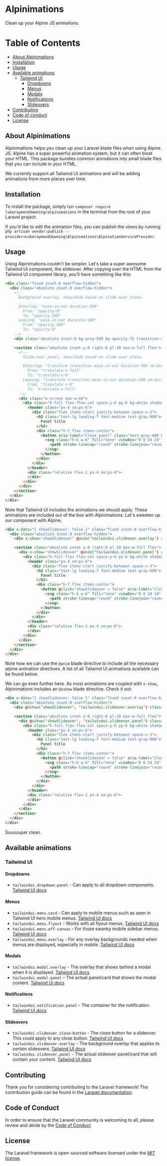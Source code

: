 # Alpinimations

Clean up your Alpine JS animations.

# Table of Contents
- [About Alpinimations](#about-alpinimations)
- [Installation](#installation)
- [Usage](#usage)
- [Available animations](#available-animations)
    * [Tailwind UI](#tailwind-ui)
        * [Dropdowns](#dropdowns)
        * [Menus](#menus)
        * [Modals](#modals)
        * [Notifications](#notifications)
        * [Slideovers](#slideovers)
- [Contributing](#contributing)
- [Code of conduct](#code-of-conduct)
- [License](#license)

## About Alpinimations

Alpinimations helps you clean up your Laravel blade files when using Alpine JS. Alpine has a super powerful animation system, but it can often bloat your HTML. This package bundles common animations into
small blade files that you can include in your HTML.

We currently support all Tailwind UI animations and will be adding animations from more places over time.

## Installation

To install the package, simply run `composer require lukeraymonddowning/alpinimations` in the terminal from the root of your Laravel project. 

If you'd like to edit the animation files, you can publish the views by running `php artisan vendor:publish --provider=Lukeraymonddowning\Alpinimations\AlpinationServiceProvider`.

## Usage

Using Alpinimations couldn't be simpler. Let's take a super awesome Tailwind UI component, the slideover. After copying over the HTML from the Tailwind UI component library, you'll have something like this:

```html
<div class="fixed inset-0 overflow-hidden">
  <div class="absolute inset-0 overflow-hidden">
    <!--
      Background overlay, show/hide based on slide-over state.

      Entering: "ease-in-out duration-500"
        From: "opacity-0"
        To: "opacity-100"
      Leaving: "ease-in-out duration-500"
        From: "opacity-100"
        To: "opacity-0"
    -->
    <div class="absolute inset-0 bg-gray-500 bg-opacity-75 transition-opacity"></div>

    <section class="absolute inset-y-0 right-0 pl-10 max-w-full flex">
      <!--
        Slide-over panel, show/hide based on slide-over state.

        Entering: "transform transition ease-in-out duration-500 sm:duration-700"
          From: "translate-x-full"
          To: "translate-x-0"
        Leaving: "transform transition ease-in-out duration-500 sm:duration-700"
          From: "translate-x-0"
          To: "translate-x-full"
      -->
      <div class="w-screen max-w-md">
        <div class="h-full flex flex-col space-y-6 py-6 bg-white shadow-xl overflow-y-scroll">
          <header class="px-4 sm:px-6">
            <div class="flex items-start justify-between space-x-3">
              <h2 class="text-lg leading-7 font-medium text-gray-900">
                Panel title
              </h2>
              <div class="h-7 flex items-center">
                <button aria-label="Close panel" class="text-gray-400 hover:text-gray-500 transition ease-in-out duration-150">
                  <svg class="h-6 w-6" fill="none" viewBox="0 0 24 24" stroke="currentColor">
                    <path stroke-linecap="round" stroke-linejoin="round" stroke-width="2" d="M6 18L18 6M6 6l12 12"/>
                  </svg>
                </button>
              </div>
            </div>
          </header>
          <div class="relative flex-1 px-4 sm:px-6">
          </div>
        </div>
      </div>
    </section>
  </div>
</div>
```

Note that Tailwind UI includes the animations we should apply. These animations are included out of the box with Alpinimations. Let's sweeten up our component with Alpine:

```html
<div x-data="{ showSlideover: false }" class="fixed inset-0 overflow-hidden">
  <div class="absolute inset-0 overflow-hidden">
    <div x-show="showSlideover" @anim('tailwindui.slideover.overlay') class="absolute inset-0 bg-gray-500 bg-opacity-75 transition-opacity"></div>

    <section class="absolute inset-y-0 right-0 pl-10 max-w-full flex">
      <div x-show="showSlideover" @anim('tailwindui.slideover.panel') class="w-screen max-w-md">
        <div class="h-full flex flex-col space-y-6 py-6 bg-white shadow-xl overflow-y-scroll">
          <header class="px-4 sm:px-6">
            <div class="flex items-start justify-between space-x-3">
              <h2 class="text-lg leading-7 font-medium text-gray-900">
                Panel title
              </h2>
              <div class="h-7 flex items-center">
                <button @click="showSlideover = false" aria-label="Close panel" class="text-gray-400 hover:text-gray-500 transition ease-in-out duration-150">
                  <svg class="h-6 w-6" fill="none" viewBox="0 0 24 24" stroke="currentColor">
                    <path stroke-linecap="round" stroke-linejoin="round" stroke-width="2" d="M6 18L18 6M6 6l12 12"/>
                  </svg>
                </button>
              </div>
            </div>
          </header>
          <div class="relative flex-1 px-4 sm:px-6">
          </div>
        </div>
      </div>
    </section>
  </div>
</div>
```
Note how we can use the `@anim` blade directive to include all the necessary alpine animation directives. A list of all Tailwind UI animations available can be found below.

We can go even further here. As most animations are coupled with `x-show`, Alpinimations includes an `@xshow` blade directive. Check it out:

```html
<div x-data="{ showSlideover: false }" class="fixed inset-0 overflow-hidden">
  <div class="absolute inset-0 overflow-hidden">
    <div @xshow('showSlideover', 'tailwindui.slideover.overlay') class="absolute inset-0 bg-gray-500 bg-opacity-75 transition-opacity"></div>

    <section class="absolute inset-y-0 right-0 pl-10 max-w-full flex">
      <div @xshow('showSlideover', 'tailwindui.slideover.panel') class="w-screen max-w-md">
        <div class="h-full flex flex-col space-y-6 py-6 bg-white shadow-xl overflow-y-scroll">
          <header class="px-4 sm:px-6">
            <div class="flex items-start justify-between space-x-3">
              <h2 class="text-lg leading-7 font-medium text-gray-900">
                Panel title
              </h2>
              <div class="h-7 flex items-center">
                <button @click="showSlideover = false" aria-label="Close panel" class="text-gray-400 hover:text-gray-500 transition ease-in-out duration-150">
                  <svg class="h-6 w-6" fill="none" viewBox="0 0 24 24" stroke="currentColor">
                    <path stroke-linecap="round" stroke-linejoin="round" stroke-width="2" d="M6 18L18 6M6 6l12 12"/>
                  </svg>
                </button>
              </div>
            </div>
          </header>
          <div class="relative flex-1 px-4 sm:px-6">
          </div>
        </div>
      </div>
    </section>
  </div>
</div>
```

Suuuuuper clean.

## Available animations
### Tailwind UI

#### Dropdowns
- `tailwindui.dropdown.panel` - Can apply to all dropdown components. [Tailwind UI docs](https://tailwindui.com/components/application-ui/elements/dropdowns)

#### Menus
- `tailwindui.menu.card` - Can apply to mobile menus such as seen in Tailwind UI hero mobile menus. [Tailwind UI docs](https://tailwindui.com/components/marketing/sections/heroes)
- `tailwindui.menu.flyout` - Works with all flyout menus. [Tailwind UI docs](https://tailwindui.com/components/marketing/elements/flyout-menus)
- `tailwindui.menu.off-canvas` - For those swanky mobile sidebar menus. [Tailwind UI docs](https://tailwindui.com/components/application-ui/application-shells/sidebar)
- `tailwindui.menu.overlay` - For any overlay backgrounds needed when menus are displayed, especially in mobile. [Tailwind UI docs](https://tailwindui.com/components/application-ui/application-shells/sidebar#component-ba754bf465a594eb075045eb9e940b60)

#### Modals
- `tailwindui.modal.overlay` - The overlay that shows behind a modal when it is displayed. [Tailwind UI docs](https://tailwindui.com/components/application-ui/overlays/modals)
- `tailwindui.modal.panel` - The actual panel/card that shows the modal content. [Tailwind UI docs](https://tailwindui.com/components/application-ui/overlays/modals)

#### Notifications
- `tailwindui.notification.panel` - The container for the notification. [Tailwind UI docs](https://tailwindui.com/components/application-ui/overlays/notifications)

#### Slideovers
- `tailwindui.slideover.close-button` - The close button for a slideover. This could apply to any close button. [Tailwind UI docs](https://tailwindui.com/components/application-ui/overlays/slide-overs)
- `tailwindui.slideover.overlay` - The background overlay that applies to certain slideovers. [Tailwind UI docs](https://tailwindui.com/components/application-ui/overlays/slide-overs#component-3e8348c3c183bd14fceb018d4cca1942)
- `tailwindui.slideover.panel` - The actual slideover panel/card that will contain your content. [Tailwind UI docs](https://tailwindui.com/components/application-ui/overlays/slide-overs)

## Contributing

Thank you for considering contributing to the Laravel framework! The contribution guide can be found in the [Laravel documentation](https://laravel.com/docs/contributions).

## Code of Conduct

In order to ensure that the Laravel community is welcoming to all, please review and abide by the [Code of Conduct](https://laravel.com/docs/contributions#code-of-conduct).

## License

The Laravel framework is open-sourced software licensed under the [MIT license](https://opensource.org/licenses/MIT).
